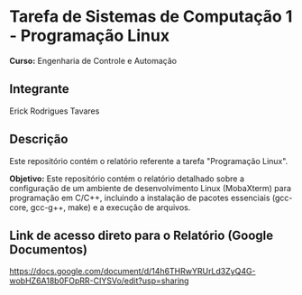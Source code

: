 # Tarefa de Sistemas de Computação 1 - Programação Linux

**Curso:** Engenharia de Controle e Automação 

## Integrante
Erick Rodrigues Tavares  

## Descrição
Este repositório contém o relatório referente a tarefa "Programação Linux".

**Objetivo:**  Este repositório contém o relatório detalhado sobre a configuração de um ambiente de desenvolvimento Linux (MobaXterm) para programação em C/C++, incluindo a instalação de pacotes essenciais (gcc-core, gcc-g++, make) e a execução de arquivos.

## Link de acesso direto para o Relatório (Google Documentos) 
https://docs.google.com/document/d/14h6THRwYRUrLd3ZyQ4G-wobHZ6A18b0FOpRR-CIYSVo/edit?usp=sharing
